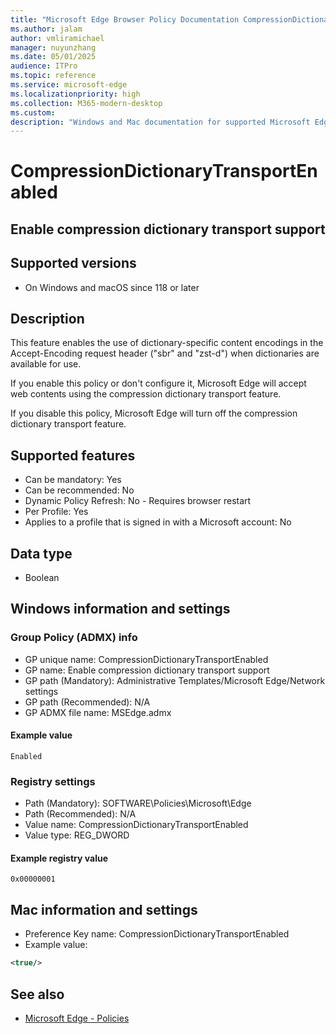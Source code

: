 ```yaml
---
title: "Microsoft Edge Browser Policy Documentation CompressionDictionaryTransportEnabled"
ms.author: jalam
author: vmliramichael
manager: nuyunzhang
ms.date: 05/01/2025
audience: ITPro
ms.topic: reference
ms.service: microsoft-edge
ms.localizationpriority: high
ms.collection: M365-modern-desktop
ms.custom:
description: "Windows and Mac documentation for supported Microsoft Edge Browser policy: Enable compression dictionary transport support"
---
```


<!--THIS FILE IS AUTOMATICALLY GENERATED. MANUAL CHANGES WILL BE OVERWRITTEN.-->
<!--Please contact the Microsoft Edge Manageability team with any questions.-->

# CompressionDictionaryTransportEnabled

## Enable compression dictionary transport support


## Supported versions

- On Windows and macOS since 118 or later

## Description

This feature enables the use of dictionary-specific content encodings in the Accept-Encoding request header ("sbr" and "zst-d") when dictionaries are available for use.

If you enable this policy or don't configure it, Microsoft Edge will accept web contents using the compression dictionary transport feature.

If you disable this policy, Microsoft Edge will turn off the compression dictionary transport feature.

## Supported features

- Can be mandatory: Yes
- Can be recommended: No
- Dynamic Policy Refresh: No - Requires browser restart
- Per Profile: Yes
- Applies to a profile that is signed in with a Microsoft account: No

## Data type

- Boolean

## Windows information and settings

### Group Policy (ADMX) info

- GP unique name: CompressionDictionaryTransportEnabled
- GP name: Enable compression dictionary transport support
- GP path (Mandatory): Administrative Templates/Microsoft Edge/Network settings
- GP path (Recommended): N/A
- GP ADMX file name: MSEdge.admx

#### Example value

```
Enabled
```

### Registry settings

- Path (Mandatory): SOFTWARE\Policies\Microsoft\Edge
- Path (Recommended): N/A
- Value name: CompressionDictionaryTransportEnabled
- Value type: REG_DWORD

#### Example registry value

```
0x00000001
```


## Mac information and settings

- Preference Key name: CompressionDictionaryTransportEnabled
- Example value:

```xml
<true/>
```

## See also
- [Microsoft Edge - Policies](../microsoft-edge-policies.md)
